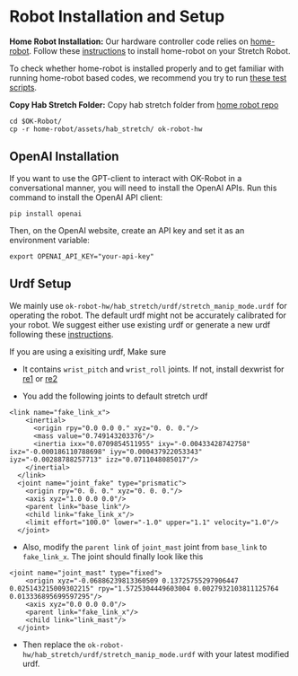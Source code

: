 # Robot Installation and Setup
**Home Robot Installation:** Our hardware controller code relies on [home-robot](https://github.com/facebookresearch/home-robot). Follow these [instructions](https://github.com/facebookresearch/home-robot/blob/main/docs/install_robot.md) to install home-robot on your Stretch Robot.

To check whether home-robot is installed properly and to get familiar with running home-robot based codes, we recommend you try to run [these test scripts](https://github.com/facebookresearch/home-robot/blob/main/tests/hw_manual_test.py).

**Copy Hab Stretch Folder:** Copy hab stretch folder from [home robot repo](https://github.com/facebookresearch/home-robot/tree/main/assets/hab_stretch) 
```
cd $OK-Robot/
cp -r home-robot/assets/hab_stretch/ ok-robot-hw
```

## OpenAI Installation

If you want to use the GPT-client to interact with OK-Robot in a conversational manner, you will need to install the OpenAI APIs.
Run this command to install the OpenAI API client:
```
pip install openai
```

Then, on the OpenAI website, create an API key and set it as an environment variable:
```
export OPENAI_API_KEY="your-api-key"
```

## Urdf Setup
We mainly use `ok-robot-hw/hab_stretch/urdf/stretch_manip_mode.urdf` for operating the robot. The default urdf might not be accurately calibrated for your robot. We suggest either use existing urdf or generate a new urdf following these [instructions](../docs/robot-calibration.md). 

If you are using a exisiting urdf, Make sure
* It contains `wrist_pitch` and `wrist_roll` joints. If not, install dexwrist for [re1](https://docs.hello-robot.com/0.2/stretch-hardware-guides/docs/dex_wrist_guide_re1/) or [re2](https://docs.hello-robot.com/0.2/stretch-hardware-guides/docs/dex_wrist_guide_re2/)


* You add the following joints to default stretch urdf
```
<link name="fake_link_x">
    <inertial>
      <origin rpy="0.0 0.0 0." xyz="0. 0. 0."/>
      <mass value="0.749143203376"/>
      <inertia ixx="0.0709854511955" ixy="-0.00433428742758" ixz="-0.000186110788698" iyy="0.000437922053343" iyz="-0.00288788257713" izz="0.0711048085017"/>
    </inertial>
  </link>
  <joint name="joint_fake" type="prismatic">
    <origin rpy="0. 0. 0." xyz="0. 0. 0."/>
    <axis xyz="1.0 0.0 0.0"/>
    <parent link="base_link"/>
    <child link="fake_link_x"/>
    <limit effort="100.0" lower="-1.0" upper="1.1" velocity="1.0"/>
  </joint>
```
  
* Also, modify the `parent link` of `joint_mast` joint from `base_link` to `fake_link_x`. The joint should finally look like this
```
<joint name="joint_mast" type="fixed">
    <origin xyz="-0.06886239813360509 0.13725755297906447 0.025143215009302215" rpy="1.5725304449603004 0.0027932103811125764 0.013336895699597295"/>
    <axis xyz="0.0 0.0 0.0"/>
    <parent link="fake_link_x"/>
    <child link="link_mast"/>
  </joint>
```

* Then replace the `ok-robot-hw/hab_stretch/urdf/stretch_manip_mode.urdf` with your latest modified urdf.